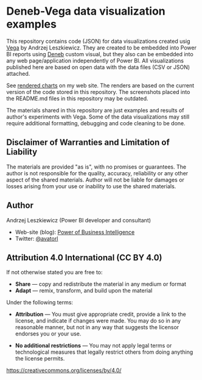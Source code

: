# Deneb-Vega data visualization examples

This repository contains code (JSON) for data visualizations created usig [Vega](https://vega.github.io/vega/) by Andrzej Leszkiewicz. They are created to be embedded into Power BI reports using [Deneb](https://deneb-viz.github.io/) custom visual, but they also can be embedded into any web page/application independently of Power BI. All visualizations published here are based on open data with the data files (CSV or JSON) attached.

See [rendered charts](https://powerofbi.org/deneb-vega-data-visualization-examples/) on my web site. The renders are based on the current version of the code stored in this repository. The screenshots placed into the README.md files in this repository may be outdated.

The materials shared in this repository are just examples and results of author's experiments with Vega. Some of the data visualizations may still require additional formatting, debugging and code cleaning to be done.

## Disclaimer of Warranties and Limitation of Liability

The materials are provided "as is", with no promises or guarantees. The author is not responsible for the quality, accuracy, reliability or any other aspect of the shared materials. Author will not be liable for damages or losses arising from your use or inability to use the shared materials.

## Author
Andrzej Leszkiewicz (Power BI developer and consultant)
- Web-site (blog): [Power of Business Intelligence](https://powerofbi.org/)
- Twitter: [@avatorl](https://twitter.com/avatorl)

## Attribution 4.0 International (CC BY 4.0)

If not otherwise stated you are free to:
- **Share** — copy and redistribute the material in any medium or format
- **Adapt** — remix, transform, and build upon the material

Under the following terms:
- **Attribution** — You must give appropriate credit, provide a link to the license, and indicate if changes were made. You may do so in any reasonable manner, but not in any way that suggests the licensor endorses you or your use.

- **No additional restrictions** — You may not apply legal terms or technological measures that legally restrict others from doing anything the license permits.

https://creativecommons.org/licenses/by/4.0/
